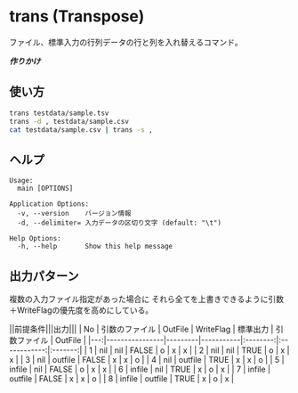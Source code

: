 # trans (Transpose)

ファイル、標準入力の行列データの行と列を入れ替えるコマンド。

***作りかけ***

## 使い方

```bash
trans testdata/sample.tsv
trans -d , testdata/sample.csv
cat testdata/sample.csv | trans -s ,
```

## ヘルプ

    Usage:
      main [OPTIONS]

    Application Options:
      -v, --version    バージョン情報
      -d, --delimiter= 入力データの区切り文字 (default: "\t")

    Help Options:
      -h, --help       Show this help message


## 出力パターン

複数の入力ファイル指定があった場合に
それら全てを上書きできるように引数＋WriteFlagの優先度を高めにしている。

||前提条件|||出力|||
| No | 引数のファイル | OutFile | WriteFlag | 標準出力 | 引数ファイル | OutFile |
|---:|----------------|---------|-----------|:--------:|:------------:|:-------:|
|  1 | nil            | nil     | FALSE     |     o    |       x      |    x    |
|  2 | nil            | nil     | TRUE      |     o    |       x      |    x    |
|  3 | nil            | outfile | FALSE     |     x    |       x      |    o    |
|  4 | nil            | outfile | TRUE      |     x    |       x      |    o    |
|  5 | infile         | nil     | FALSE     |     o    |       x      |    x    |
|  6 | infile         | nil     | TRUE      |     x    |       o      |    x    |
|  7 | infile         | outfile | FALSE     |     x    |       x      |    o    |
|  8 | infile         | outfile | TRUE      |     x    |       o      |    x    |
